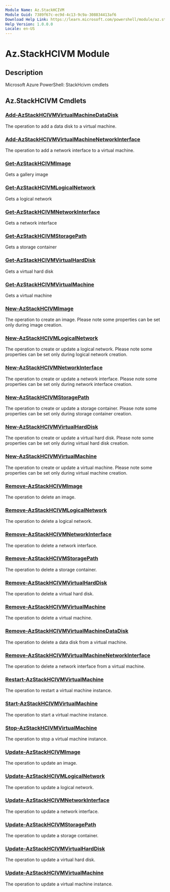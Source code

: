 ```yaml
---
Module Name: Az.StackHCIVM
Module Guid: 7389f67c-ec9d-4c13-9c9a-308834413af6
Download Help Link: https://learn.microsoft.com/powershell/module/az.stackhcivm
Help Version: 1.0.0.0
Locale: en-US
---
```


# Az.StackHCIVM Module
## Description
Microsoft Azure PowerShell: StackHcivm cmdlets

## Az.StackHCIVM Cmdlets
### [Add-AzStackHCIVMVirtualMachineDataDisk](Add-AzStackHCIVMVirtualMachineDataDisk.md)
The operation to add a data disk to a virtual machine.

### [Add-AzStackHCIVMVirtualMachineNetworkInterface](Add-AzStackHCIVMVirtualMachineNetworkInterface.md)
The operation to add a network interface to a virtual machine.

### [Get-AzStackHCIVMImage](Get-AzStackHCIVMImage.md)
Gets a gallery image

### [Get-AzStackHCIVMLogicalNetwork](Get-AzStackHCIVMLogicalNetwork.md)
Gets a logical network

### [Get-AzStackHCIVMNetworkInterface](Get-AzStackHCIVMNetworkInterface.md)
Gets a network interface

### [Get-AzStackHCIVMStoragePath](Get-AzStackHCIVMStoragePath.md)
Gets a storage container

### [Get-AzStackHCIVMVirtualHardDisk](Get-AzStackHCIVMVirtualHardDisk.md)
Gets a virtual hard disk

### [Get-AzStackHCIVMVirtualMachine](Get-AzStackHCIVMVirtualMachine.md)
Gets a virtual machine

### [New-AzStackHCIVMImage](New-AzStackHCIVMImage.md)
The operation to create an image.
Please note some properties can be set only during  image creation.

### [New-AzStackHCIVMLogicalNetwork](New-AzStackHCIVMLogicalNetwork.md)
The operation to create or update a logical network.
Please note some properties can be set only during logical network creation.

### [New-AzStackHCIVMNetworkInterface](New-AzStackHCIVMNetworkInterface.md)
The operation to create or update a network interface.
Please note some properties can be set only during network interface creation.

### [New-AzStackHCIVMStoragePath](New-AzStackHCIVMStoragePath.md)
The operation to create or update a storage container.
Please note some properties can be set only during storage container creation.

### [New-AzStackHCIVMVirtualHardDisk](New-AzStackHCIVMVirtualHardDisk.md)
The operation to create or update a virtual hard disk.
Please note some properties can be set only during virtual hard disk creation.

### [New-AzStackHCIVMVirtualMachine](New-AzStackHCIVMVirtualMachine.md)
The operation to create or update a virtual machine.
Please note some properties can be set only during virtual machine creation.

### [Remove-AzStackHCIVMImage](Remove-AzStackHCIVMImage.md)
The operation to delete an image.

### [Remove-AzStackHCIVMLogicalNetwork](Remove-AzStackHCIVMLogicalNetwork.md)
The operation to delete a logical network.

### [Remove-AzStackHCIVMNetworkInterface](Remove-AzStackHCIVMNetworkInterface.md)
The operation to delete a network interface.

### [Remove-AzStackHCIVMStoragePath](Remove-AzStackHCIVMStoragePath.md)
The operation to delete a storage container.

### [Remove-AzStackHCIVMVirtualHardDisk](Remove-AzStackHCIVMVirtualHardDisk.md)
The operation to delete a virtual hard disk.

### [Remove-AzStackHCIVMVirtualMachine](Remove-AzStackHCIVMVirtualMachine.md)
The operation to delete a virtual machine.

### [Remove-AzStackHCIVMVirtualMachineDataDisk](Remove-AzStackHCIVMVirtualMachineDataDisk.md)
The operation to delete a data disk from a virtual machine.

### [Remove-AzStackHCIVMVirtualMachineNetworkInterface](Remove-AzStackHCIVMVirtualMachineNetworkInterface.md)
The operation to delete a network interface from a virtual machine.

### [Restart-AzStackHCIVMVirtualMachine](Restart-AzStackHCIVMVirtualMachine.md)
The operation to restart a virtual machine instance.

### [Start-AzStackHCIVMVirtualMachine](Start-AzStackHCIVMVirtualMachine.md)
The operation to start a virtual machine instance.

### [Stop-AzStackHCIVMVirtualMachine](Stop-AzStackHCIVMVirtualMachine.md)
The operation to stop a virtual machine instance.

### [Update-AzStackHCIVMImage](Update-AzStackHCIVMImage.md)
The operation to update an image.

### [Update-AzStackHCIVMLogicalNetwork](Update-AzStackHCIVMLogicalNetwork.md)
The operation to update a logical network.

### [Update-AzStackHCIVMNetworkInterface](Update-AzStackHCIVMNetworkInterface.md)
The operation to update a network interface.

### [Update-AzStackHCIVMStoragePath](Update-AzStackHCIVMStoragePath.md)
The operation to update a storage container.

### [Update-AzStackHCIVMVirtualHardDisk](Update-AzStackHCIVMVirtualHardDisk.md)
The operation to update a virtual hard disk.

### [Update-AzStackHCIVMVirtualMachine](Update-AzStackHCIVMVirtualMachine.md)
The operation to update a virtual machine instance.


